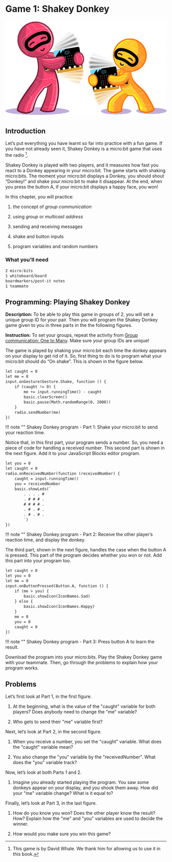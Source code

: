 Game 1: Shakey Donkey
=====================

![Chapter 4 image](chapter4.png)

Introduction
------------

Let’s put everything you have learnt so far into practice with a fun
game. If you have not already seen it, Shakey Donkey is a micro:bit game
that uses the radio [^1].

Shakey Donkey is played with two players, and it measures how fast you
react to a Donkey appearing in your micro:bit. The game starts with
shaking micro:bits. The moment your micro:bit displays a Donkey, you
should shout “Donkey!” and shake your micro:bit to make it disappear. At
the end, when you press the button A, if your micro:bit displays a happy
face, you won!

In this chapter, you will practice:

1. the concept of *group communication*

2. using *group* or *multicast address*

3. sending and receiving messages

4. shake and button inputs

5. program variables and random numbers

### What you’ll need

    2 micro:bits
    1 whiteboard/board
    boardmarkers/post-it notes
    1 teammate

Programming: Playing Shakey Donkey
----------------------------------

**Description:** To be able to play this game in groups of 2, you will
set a unique group ID for your pair. Then you will program the Shakey
Donkey game given to you in three parts in the
the following figures.

**Instruction:** To set your groups, repeat the activity from
[Group communication: One to Many](../groupcommunication/groupcommunication.md). Make sure your group IDs are unique!

The game is played by shaking your micro:bit each time the donkey
appears on your display to get rid of it. So, first thing to do is to
program what your micro:bit should do “On shake”. This is shown in
the  figure below.

```blocks
let caught = 0
let me = 0
input.onGesture(Gesture.Shake, function () {
    if (caught != 0) {
        me += input.runningTime() - caught
        basic.clearScreen()
        basic.pause(Math.randomRange(0, 2000))
    }
    radio.sendNumber(me)
})
```
!!! note ""
	Shakey Donkey program - Part 1: Shake your micro:bit to send your reaction time.

Notice that, in this first part, your program sends a number. So, you
need a piece of code for handling a received number. This second part is
shown in the next figure. Add it to your JavaScript Blocks editor program.

```blocks
let you = 0
let caught = 0
radio.onReceivedNumber(function (receivedNumber) {
    caught = input.runningTime()
    you = receivedNumber
    basic.showLeds(`
        . . . . #
        . # # # .
        # # # # .
        . # . # .
        . # . # .
        `)
})
```
!!! note ""
	Shakey Donkey program - Part 2: Receive the other player’s reaction time, and display the donkey.

The third part, shown in the next figure, handles the
case when the button A is pressed. This part of the program decides
whether you won or not. Add this part into your program too.

```blocks
let caught = 0
let you = 0
let me = 0
input.onButtonPressed(Button.A, function () {
    if (me > you) {
        basic.showIcon(IconNames.Sad)
    } else {
        basic.showIcon(IconNames.Happy)
    }
    me = 0
    you = 0
    caught = 0
})
```

!!! note ""
	Shakey Donkey program - Part 3: Press button A to learn the result.

Download the program into your micro:bits. Play the Shakey Donkey game
with your teammate. Then, go through the problems to explain how your
program works.

Problems
--------

Let’s first look at Part 1, in the first figure.

1. At the beginning, what is the value of the "caught" variable for both players? Does anybody need to change the "me" variable?

2. Who gets to send their "me" variable first?

Next, let’s look at Part 2, in the second figure.

1. When you receive a number, you set the "caught" variable. What does the "caught" variable mean?

2. You also change the "you" variable by the "receivedNumber". What does the "you" variable track?

Now, let’s look at both Parts 1 and 2.

1. Imagine you already started playing the program. You saw some donkeys appear on your display, and you shook them away. How did your "me" variable change? What is it equal to?

Finally, let’s look at Part 3, in the last figure.

1. How do you know you won? Does the other player know the result? How? Explain how the "me" and "you" variables are used to decide the winner.

2. How would you make sure you win this game?

[^1]: This game is by David Whale. We thank him for allowing us to use
    it in this book.
